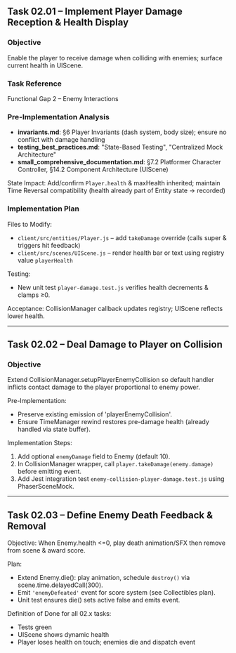 ## Task 02.01 – Implement Player Damage Reception & Health Display

### Objective
Enable the player to receive damage when colliding with enemies; surface current health in UIScene.

### Task Reference
Functional Gap 2 – Enemy Interactions

### Pre-Implementation Analysis
- **invariants.md**: §6 Player Invariants (dash system, body size); ensure no conflict with damage handling
- **testing_best_practices.md**: "State-Based Testing", "Centralized Mock Architecture"
- **small_comprehensive_documentation.md**: §7.2 Platformer Character Controller, §14.2 Component Architecture (UIScene)

State Impact: Add/confirm `Player.health` & maxHealth inherited; maintain Time Reversal compatibility (health already part of Entity state → recorded)

### Implementation Plan
Files to Modify:
- `client/src/entities/Player.js` – add `takeDamage` override (calls super & triggers hit feedback)
- `client/src/scenes/UIScene.js` – render health bar or text using registry value `playerHealth`

Testing:
- New unit test `player-damage.test.js` verifies health decrements & clamps ≥0.

Acceptance: CollisionManager callback updates registry; UIScene reflects lower health.

---

## Task 02.02 – Deal Damage to Player on Collision

### Objective
Extend CollisionManager.setupPlayerEnemyCollision so default handler inflicts contact damage to the player proportional to enemy power.

Pre-Implementation:
- Preserve existing emission of 'playerEnemyCollision'.
- Ensure TimeManager rewind restores pre-damage health (already handled via state buffer).

Implementation Steps:
1. Add optional `enemyDamage` field to Enemy (default 10).
2. In CollisionManager wrapper, call `player.takeDamage(enemy.damage)` before emitting event.
3. Add Jest integration test `enemy-collision-player-damage.test.js` using PhaserSceneMock.

---

## Task 02.03 – Define Enemy Death Feedback & Removal

Objective: When Enemy.health <=0, play death animation/SFX then remove from scene & award score.

Plan:
- Extend Enemy.die(): play animation, schedule `destroy()` via scene.time.delayedCall(300).
- Emit `'enemyDefeated'` event for score system (see Collectibles plan).
- Unit test ensures die() sets active false and emits event.

Definition of Done for all 02.x tasks:
- Tests green
- UIScene shows dynamic health
- Player loses health on touch; enemies die and dispatch event 